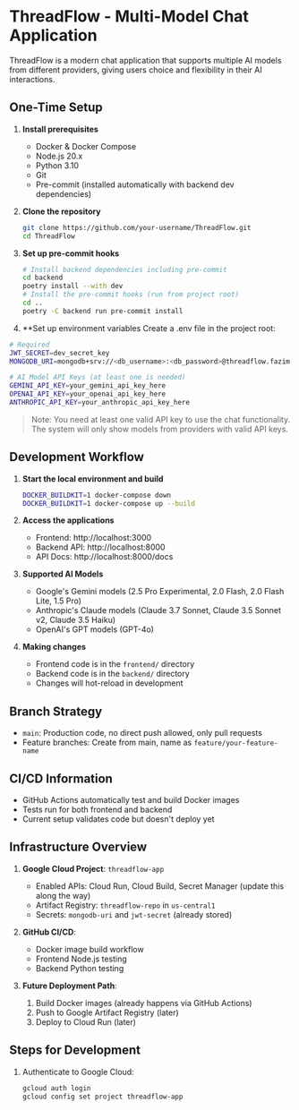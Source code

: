 # ThreadFlow - Multi-Model Chat Application

ThreadFlow is a modern chat application that supports multiple AI models from different providers, giving users choice and flexibility in their AI interactions.

## One-Time Setup

1. **Install prerequisites**
   - Docker & Docker Compose
   - Node.js 20.x
   - Python 3.10
   - Git
   - Pre-commit (installed automatically with backend dev dependencies)

2. **Clone the repository**
   ```bash
   git clone https://github.com/your-username/ThreadFlow.git
   cd ThreadFlow
   ```

3. **Set up pre-commit hooks**
   ```bash
   # Install backend dependencies including pre-commit
   cd backend
   poetry install --with dev
   # Install the pre-commit hooks (run from project root)
   cd ..
   poetry -C backend run pre-commit install
   ```

4. **Set up environment variables
Create a .env file in the project root:
```bash
# Required
JWT_SECRET=dev_secret_key
MONGODB_URI=mongodb+srv://<db_username>:<db_password>@threadflow.fazim.mongodb.net/?retryWrites=true&w=majority&appName=ThreadFlow

# AI Model API Keys (at least one is needed)
GEMINI_API_KEY=your_gemini_api_key_here
OPENAI_API_KEY=your_openai_api_key_here
ANTHROPIC_API_KEY=your_anthropic_api_key_here
```

> Note: You need at least one valid API key to use the chat functionality. The system will only show models from providers with valid API keys.


## Development Workflow

1. **Start the local environment and build**
   ```bash
   DOCKER_BUILDKIT=1 docker-compose down
   DOCKER_BUILDKIT=1 docker-compose up --build
   ```

2. **Access the applications**
   - Frontend: http://localhost:3000
   - Backend API: http://localhost:8000
   - API Docs: http://localhost:8000/docs

3. **Supported AI Models**
   - Google's Gemini models (2.5 Pro Experimental, 2.0 Flash, 2.0 Flash Lite, 1.5 Pro)
   - Anthropic's Claude models (Claude 3.7 Sonnet, Claude 3.5 Sonnet v2, Claude 3.5 Haiku)
   - OpenAI's GPT models (GPT-4o)

3. **Making changes**
   - Frontend code is in the `frontend/` directory
   - Backend code is in the `backend/` directory
   - Changes will hot-reload in development

## Branch Strategy

- `main`: Production code, no direct push allowed, only pull requests
- Feature branches: Create from main, name as `feature/your-feature-name`

## CI/CD Information

- GitHub Actions automatically test and build Docker images
- Tests run for both frontend and backend
- Current setup validates code but doesn't deploy yet


## Infrastructure Overview

1. **Google Cloud Project**: `threadflow-app`
   - Enabled APIs: Cloud Run, Cloud Build, Secret Manager (update this along the way)
   - Artifact Registry: `threadflow-repo` in `us-central1`
   - Secrets: `mongodb-uri` and `jwt-secret` (already stored)

2. **GitHub CI/CD**:
   - Docker image build workflow
   - Frontend Node.js testing
   - Backend Python testing

3. **Future Deployment Path**:
   1. Build Docker images (already happens via GitHub Actions)
   2. Push to Google Artifact Registry (later)
   3. Deploy to Cloud Run (later)

## Steps for Development

1. Authenticate to Google Cloud:
   ```bash
   gcloud auth login
   gcloud config set project threadflow-app
   ```
